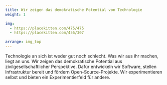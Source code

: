 ```yaml
---
title: Wir zeigen das demokratische Potential von Technologie
weight: 1

img:
  - https://placekitten.com/475/475
  - https://placekitten.com/456/307

arrange: img_top
---
```


Technologie an sich ist weder gut noch schlecht. Was wir aus ihr machen, liegt an uns. Wir zeigen das demokratische Potential aus zivilgesellschaftlicher Perspektive. Dafür entwickeln wir Software, stellen Infrastruktur bereit und fördern Open-Source-Projekte. Wir experimentieren selbst und bieten ein Experimentierfeld für andere.
